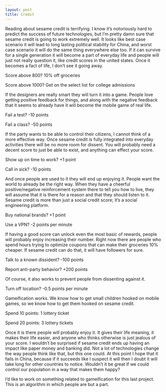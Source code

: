 ```yaml
---
layout: post
title: Credit
---
```


Reading about sesame credit is terrifying. I know it’s notoriously hard to predict the success of future technologies, but I’m pretty damn sure that sesame credit is going to work extremely well. It looks like best case scenario it will lead to long lasting political stability for China, and worst case scenario it will do the same thing everywhere else too. If it can survive for a single generation it will become a part of everyday life and people will just not really question it, like credit scores in the united states. Once it becomes a fact of life, I don’t see it going away.

Score above 800? 10% off groceries

Score above 1000? Get on the select list for college admissions

If the designers are really smart they will turn it into a game. People love getting positive feedback for things, and along with the negative feedback that it seems to already have it will become the mobile game of real life.

Fail a test? -10 points

Fail a class? -50 points

If the party wants to be able to control their citizens, I cannot think of a more effective way. Once sesame credit is fully integrated into everyday activities there will be no more room for dissent. You will probably need a decent score to just be able to exist, and anything can effect your score.

Show up on time to work? +1 point

Call in sick? -10 points

And once people are used to it they will end up enjoying it. People want the world to already be the right way. When they have a cheerful positive/negative reinforcement system there to tell you how to live, they will assume that it is there for a reason and that they should listen to it. Sesame credit is more than just a social credit score; it’s a social engineering platform. 

Buy national brands? +1 point

Use a VPN? -2 points per minute

If having a good score can unlock even the most basic of rewards, people will probably enjoy increasing their number. Right now there are people who spend hours trying to optimize coupons that can make their groceries 10% cheaper. If sesame credit can do that, it will have followers for sure.

Talk to a known dissident? -100 points

Report anti-party behavior? +200 points

Of course, it also works to prevent people from dissenting against it.

Turn off location? -0.5 points per minute

Gameification works. We know how to get small children hooked on mobile games, so we know how to get them hooked on sesame credit.

Spend 10 points: 1 lottery ticket

Spend 20 points: 3 lottery tickets

Once it is there people will probably enjoy it. It gives their life meaning, it makes their life easier, and anyone who thinks otherwise is just jealous of your score. I wouldn’t be surprised if sesame credit ends up having an impact like paper money and banking did. Not a lot of technologies change the way people think like that, but this one could. At this point I hope that it fails in China, because if it succeeds like I suspect it will then I doubt it will take long for other countries to notice. Wouldn’t it be great if we could control our population in a way that makes them happy?

I’d like to work on something related to gameification for this last project. This is an algorithm in which people are but a part.
